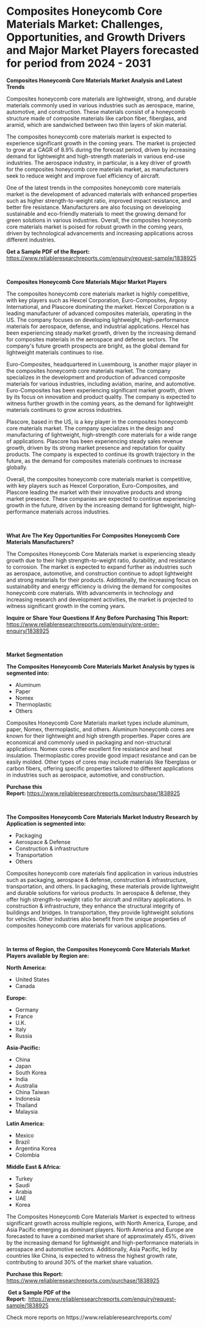 <p><h1>Composites Honeycomb Core Materials Market: Challenges, Opportunities, and Growth Drivers and Major Market Players forecasted for period from 2024 - 2031</h1></p><p><strong>Composites Honeycomb Core Materials Market Analysis and Latest Trends</strong></p>
<p><p>Composites honeycomb core materials are lightweight, strong, and durable materials commonly used in various industries such as aerospace, marine, automotive, and construction. These materials consist of a honeycomb structure made of composite materials like carbon fiber, fiberglass, and aramid, which are sandwiched between two thin layers of skin material.</p><p>The composites honeycomb core materials market is expected to experience significant growth in the coming years. The market is projected to grow at a CAGR of 8.9% during the forecast period, driven by increasing demand for lightweight and high-strength materials in various end-use industries. The aerospace industry, in particular, is a key driver of growth for the composites honeycomb core materials market, as manufacturers seek to reduce weight and improve fuel efficiency of aircraft.</p><p>One of the latest trends in the composites honeycomb core materials market is the development of advanced materials with enhanced properties such as higher strength-to-weight ratio, improved impact resistance, and better fire resistance. Manufacturers are also focusing on developing sustainable and eco-friendly materials to meet the growing demand for green solutions in various industries. Overall, the composites honeycomb core materials market is poised for robust growth in the coming years, driven by technological advancements and increasing applications across different industries.</p></p>
<p><strong>Get a Sample PDF of the Report:&nbsp;</strong> <a href="https://www.reliableresearchreports.com/enquiry/request-sample/1838925">https://www.reliableresearchreports.com/enquiry/request-sample/1838925</a></p>
<p>&nbsp;</p>
<p><strong>Composites Honeycomb Core Materials Major Market Players</strong></p>
<p><p>The composites honeycomb core materials market is highly competitive, with key players such as Hexcel Corporation, Euro-Composites, Argosy International, and Plascore dominating the market. Hexcel Corporation is a leading manufacturer of advanced composites materials, operating in the US. The company focuses on developing lightweight, high-performance materials for aerospace, defense, and industrial applications. Hexcel has been experiencing steady market growth, driven by the increasing demand for composites materials in the aerospace and defense sectors. The company's future growth prospects are bright, as the global demand for lightweight materials continues to rise.</p><p>Euro-Composites, headquartered in Luxembourg, is another major player in the composites honeycomb core materials market. The company specializes in the development and production of advanced composite materials for various industries, including aviation, marine, and automotive. Euro-Composites has been experiencing significant market growth, driven by its focus on innovation and product quality. The company is expected to witness further growth in the coming years, as the demand for lightweight materials continues to grow across industries.</p><p>Plascore, based in the US, is a key player in the composites honeycomb core materials market. The company specializes in the design and manufacturing of lightweight, high-strength core materials for a wide range of applications. Plascore has been experiencing steady sales revenue growth, driven by its strong market presence and reputation for quality products. The company is expected to continue its growth trajectory in the future, as the demand for composites materials continues to increase globally.</p><p>Overall, the composites honeycomb core materials market is competitive, with key players such as Hexcel Corporation, Euro-Composites, and Plascore leading the market with their innovative products and strong market presence. These companies are expected to continue experiencing growth in the future, driven by the increasing demand for lightweight, high-performance materials across industries.</p></p>
<p>&nbsp;</p>
<p><strong>What Are The Key Opportunities For Composites Honeycomb Core Materials Manufacturers?</strong></p>
<p><p>The Composites Honeycomb Core Materials market is experiencing steady growth due to their high strength-to-weight ratio, durability, and resistance to corrosion. The market is expected to expand further as industries such as aerospace, automotive, and construction continue to adopt lightweight and strong materials for their products. Additionally, the increasing focus on sustainability and energy efficiency is driving the demand for composites honeycomb core materials. With advancements in technology and increasing research and development activities, the market is projected to witness significant growth in the coming years.</p></p>
<p><strong>Inquire or Share Your Questions If Any Before Purchasing This Report:</strong> <a href="https://www.reliableresearchreports.com/enquiry/pre-order-enquiry/1838925">https://www.reliableresearchreports.com/enquiry/pre-order-enquiry/1838925</a></p>
<p>&nbsp;</p>
<p><strong>Market Segmentation</strong></p>
<p><strong>The Composites Honeycomb Core Materials Market Analysis by types is segmented into:</strong></p>
<p><ul><li>Aluminum</li><li>Paper</li><li>Nomex</li><li>Thermoplastic</li><li>Others</li></ul></p>
<p><p>Composites Honeycomb Core Materials market types include aluminum, paper, Nomex, thermoplastic, and others. Aluminum honeycomb cores are known for their lightweight and high strength properties. Paper cores are economical and commonly used in packaging and non-structural applications. Nomex cores offer excellent fire resistance and heat insulation. Thermoplastic cores provide good impact resistance and can be easily molded. Other types of cores may include materials like fiberglass or carbon fibers, offering specific properties tailored to different applications in industries such as aerospace, automotive, and construction.</p></p>
<p><strong>Purchase this Report:&nbsp;</strong><a href="https://www.reliableresearchreports.com/purchase/1838925">https://www.reliableresearchreports.com/purchase/1838925</a></p>
<p>&nbsp;</p>
<p><strong>The Composites Honeycomb Core Materials Market Industry Research by Application is segmented into:</strong></p>
<p><ul><li>Packaging</li><li>Aerospace & Defense</li><li>Construction & infrastructure</li><li>Transportation</li><li>Others</li></ul></p>
<p><p>Composites honeycomb core materials find application in various industries such as packaging, aerospace & defense, construction & infrastructure, transportation, and others. In packaging, these materials provide lightweight and durable solutions for various products. In aerospace & defense, they offer high strength-to-weight ratio for aircraft and military applications. In construction & infrastructure, they enhance the structural integrity of buildings and bridges. In transportation, they provide lightweight solutions for vehicles. Other industries also benefit from the unique properties of composites honeycomb core materials for various applications.</p></p>
<p>&nbsp;</p>
<p><strong>In terms of Region, the Composites Honeycomb Core Materials Market Players available by Region are:</strong></p>
<p>
    <p> <strong> North America: </strong>
        <ul>
            <li>United States</li>
            <li>Canada</li>
        </ul>
        </p> 
    <p> <strong> Europe: </strong>
        <ul>
            <li>Germany</li>
            <li>France</li>
            <li>U.K.</li>
            <li>Italy</li>
            <li>Russia</li>
        </ul>
        </p> 
    <p> <strong> Asia-Pacific: </strong>
        <ul>
            <li>China</li>
            <li>Japan</li>
            <li>South Korea</li>
            <li>India</li>
            <li>Australia</li>
            <li>China Taiwan</li>
            <li>Indonesia</li>
            <li>Thailand</li>
            <li>Malaysia</li>
        </ul>
        </p> 
    <p> <strong> Latin America: </strong>
        <ul>
            <li>Mexico</li>
            <li>Brazil</li>
            <li>Argentina Korea</li>
            <li>Colombia</li>
        </ul>
        </p> 
    <p> <strong> Middle East & Africa: </strong>
        <ul>
            <li>Turkey</li>
            <li>Saudi</li>
            <li>Arabia</li>
            <li>UAE</li>
            <li>Korea</li>
        </ul>
    </p>
    </p>
<p><p>The Composites Honeycomb Core Materials Market is expected to witness significant growth across multiple regions, with North America, Europe, and Asia Pacific emerging as dominant players. North America and Europe are forecasted to have a combined market share of approximately 45%, driven by the increasing demand for lightweight and high-performance materials in aerospace and automotive sectors. Additionally, Asia Pacific, led by countries like China, is expected to witness the highest growth rate, contributing to around 30% of the market share valuation.</p></p>
<p><strong>Purchase this Report: </strong><a href="https://www.reliableresearchreports.com/purchase/1838925">https://www.reliableresearchreports.com/purchase/1838925</a></p>
<p>&nbsp;<strong>Get a Sample PDF of the Report:&nbsp;&nbsp;</strong><a href="https://www.reliableresearchreports.com/enquiry/request-sample/1838925">https://www.reliableresearchreports.com/enquiry/request-sample/1838925</a></p>
<p><strong></strong></p>
<p>Check more reports on https://www.reliableresearchreports.com/</p>